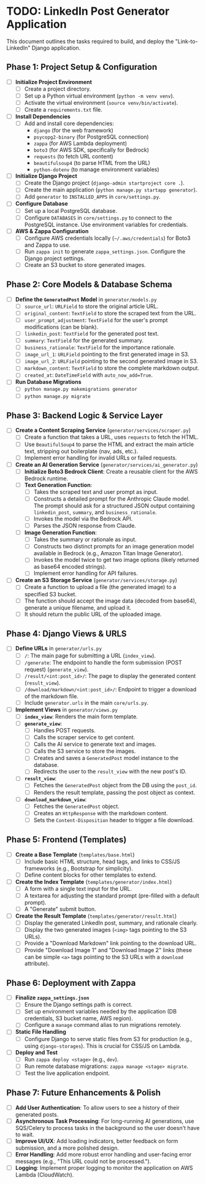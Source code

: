 # TODO: LinkedIn Post Generator Application

This document outlines the tasks required to build, and deploy the "Link-to-LinkedIn" Django application.

## Phase 1: Project Setup & Configuration

- [ ] **Initialize Project Environment**
    - [ ] Create a project directory.
    - [ ] Set up a Python virtual environment (`python -m venv venv`).
    - [ ] Activate the virtual environment (`source venv/bin/activate`).
    - [ ] Create a `requirements.txt` file.

- [ ] **Install Dependencies**
    - [ ] Add and install core dependencies:
        - `django` (for the web framework)
        - `psycopg2-binary` (for PostgreSQL connection)
        - `zappa` (for AWS Lambda deployment)
        - `boto3` (for AWS SDK, specifically for Bedrock)
        - `requests` (to fetch URL content)
        - `beautifulsoup4` (to parse HTML from the URL)
        - `python-dotenv` (to manage environment variables)

- [ ] **Initialize Django Project**
    - [ ] Create the Django project (`django-admin startproject core .`).
    - [ ] Create the main application (`python manage.py startapp generator`).
    - [ ] Add `generator` to `INSTALLED_APPS` in `core/settings.py`.

- [ ] **Configure Database**
    - [ ] Set up a local PostgreSQL database.
    - [ ] Configure `DATABASES` in `core/settings.py` to connect to the PostgreSQL instance. Use environment variables for credentials.

- [ ] **AWS & Zappa Configuration**
    - [ ] Configure AWS credentials locally (`~/.aws/credentials`) for Boto3 and Zappa to use.
    - [ ] Run `zappa init` to generate `zappa_settings.json`. Configure the Django project settings.
    - [ ] Create an S3 bucket to store generated images.

## Phase 2: Core Models & Database Schema

- [ ] **Define the `GeneratedPost` Model** in `generator/models.py`
    - [ ] `source_url`: `URLField` to store the original article URL.
    - [ ] `original_content`: `TextField` to store the scraped text from the URL.
    - [ ] `user_prompt_adjustment`: `TextField` for the user's prompt modifications (can be blank).
    - [ ] `linkedin_post`: `TextField` for the generated post text.
    - [ ] `summary`: `TextField` for the generated summary.
    - [ ] `business_rationale`: `TextField` for the importance rationale.
    - [ ] `image_url_1`: `URLField` pointing to the first generated image in S3.
    - [ ] `image_url_2`: `URLField` pointing to the second generated image in S3.
    - [ ] `markdown_content`: `TextField` to store the complete markdown output.
    - [ ] `created_at`: `DateTimeField` with `auto_now_add=True`.

- [ ] **Run Database Migrations**
    - [ ] `python manage.py makemigrations generator`
    - [ ] `python manage.py migrate`

## Phase 3: Backend Logic & Service Layer

- [ ] **Create a Content Scraping Service** (`generator/services/scraper.py`)
    - [ ] Create a function that takes a URL, uses `requests` to fetch the HTML.
    - [ ] Use `BeautifulSoup4` to parse the HTML and extract the main article text, stripping out boilerplate (nav, ads, etc.).
    - [ ] Implement error handling for invalid URLs or failed requests.

- [ ] **Create an AI Generation Service** (`generator/services/ai_generator.py`)
    - [ ] **Initialize Boto3 Bedrock Client**: Create a reusable client for the AWS Bedrock runtime.
    - [ ] **Text Generation Function**:
        - [ ] Takes the scraped text and user prompt as input.
        - [ ] Constructs a detailed prompt for the Anthropic Claude model. The prompt should ask for a structured JSON output containing `linkedin_post`, `summary`, and `business_rationale`.
        - [ ] Invokes the model via the Bedrock API.
        - [ ] Parses the JSON response from Claude.
    - [ ] **Image Generation Function**:
        - [ ] Takes the summary or rationale as input.
        - [ ] Constructs two distinct prompts for an image generation model available in Bedrock (e.g., Amazon Titan Image Generator).
        - [ ] Invokes the model twice to get two image options (likely returned as base64 encoded strings).
        - [ ] Implement error handling for API failures.

- [ ] **Create an S3 Storage Service** (`generator/services/storage.py`)
    - [ ] Create a function to upload a file (the generated image) to a specified S3 bucket.
    - [ ] The function should accept the image data (decoded from base64), generate a unique filename, and upload it.
    - [ ] It should return the public URL of the uploaded image.

## Phase 4: Django Views & URLS

- [ ] **Define URLs** in `generator/urls.py`
    - [ ] `/`: The main page for submitting a URL (`index_view`).
    - [ ] `/generate`: The endpoint to handle the form submission (POST request) (`generate_view`).
    - [ ] `/result/<int:post_id>/`: The page to display the generated content (`result_view`).
    - [ ] `/download/markdown/<int:post_id>/`: Endpoint to trigger a download of the markdown file.
    - [ ] Include `generator.urls` in the main `core/urls.py`.

- [ ] **Implement Views** in `generator/views.py`
    - [ ] **`index_view`**: Renders the main form template.
    - [ ] **`generate_view`**:
        - [ ] Handles POST requests.
        - [ ] Calls the scraper service to get content.
        - [ ] Calls the AI service to generate text and images.
        - [ ] Calls the S3 service to store the images.
        - [ ] Creates and saves a `GeneratedPost` model instance to the database.
        - [ ] Redirects the user to the `result_view` with the new post's ID.
    - [ ] **`result_view`**:
        - [ ] Fetches the `GeneratedPost` object from the DB using the `post_id`.
        - [ ] Renders the result template, passing the post object as context.
    - [ ] **`download_markdown_view`**:
        - [ ] Fetches the `GeneratedPost` object.
        - [ ] Creates an `HttpResponse` with the markdown content.
        - [ ] Sets the `Content-Disposition` header to trigger a file download.

## Phase 5: Frontend (Templates)

- [ ] **Create a Base Template** (`templates/base.html`)
    - [ ] Include basic HTML structure, head tags, and links to CSS/JS frameworks (e.g., Bootstrap for simplicity).
    - [ ] Define content blocks for other templates to extend.

- [ ] **Create the Index Template** (`templates/generator/index.html`)
    - [ ] A form with a single text input for the URL.
    - [ ] A textarea for adjusting the standard prompt (pre-filled with a default prompt).
    - [ ] A "Generate" submit button.

- [ ] **Create the Result Template** (`templates/generator/result.html`)
    - [ ] Display the generated LinkedIn post, summary, and rationale clearly.
    - [ ] Display the two generated images (`<img>` tags pointing to the S3 URLs).
    - [ ] Provide a "Download Markdown" link pointing to the download URL.
    - [ ] Provide "Download Image 1" and "Download Image 2" links (these can be simple `<a>` tags pointing to the S3 URLs with a `download` attribute).

## Phase 6: Deployment with Zappa

- [ ] **Finalize `zappa_settings.json`**
    - [ ] Ensure the Django settings path is correct.
    - [ ] Set up environment variables needed by the application (DB credentials, S3 bucket name, AWS region).
    - [ ] Configure a `manage` command alias to run migrations remotely.

- [ ] **Static File Handling**
    - [ ] Configure Django to serve static files from S3 for production (e.g., using `django-storages`). This is crucial for CSS/JS on Lambda.

- [ ] **Deploy and Test**
    - [ ] Run `zappa deploy <stage>` (e.g., `dev`).
    - [ ] Run remote database migrations: `zappa manage <stage> migrate`.
    - [ ] Test the live application endpoint.

## Phase 7: Future Enhancements & Polish

- [ ] **Add User Authentication**: To allow users to see a history of their generated posts.
- [ ] **Asynchronous Task Processing**: For long-running AI generations, use SQS/Celery to process tasks in the background so the user doesn't have to wait.
- [ ] **Improve UI/UX**: Add loading indicators, better feedback on form submission, and a more polished design.
- [ ] **Error Handling**: Add more robust error handling and user-facing error messages (e.g., "This URL could not be processed.").
- [ ] **Logging**: Implement proper logging to monitor the application on AWS Lambda (CloudWatch).
